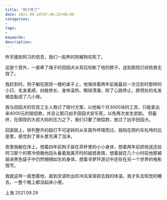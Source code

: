 ```yaml
---
title: "狗子死了"
date: 2021-09-29T07:46:23+08:00
categories:
- 
tags:
- 
keywords:
description: 
---
```


昨天接到阿习的信息，我们一起养的狗被狗咬死了。

这是个意外，一直牵了绳子的田园犬从背后咬断了他的脖子。送到医院已经抢救无效了。

我赶到时，狗子躺在医院一楼的桌子上，他保持着两年前我最后一次见到时那样的小只、毛发柔顺、四肢修长、身体温热、眼球清澈，除了心跳停止，脖颈处的毛发被血黏成了几小挫。

我与田园犬的农民工主人商讨了赔付方案，以他每个月3000块的工资，只能拿出来4000元的赔偿款，并且让那只凶手田园犬安乐死，以免再次发生悲剧。
但最终，在围观的大叔大妈的压力之下，我们只要了赔偿款，放过了凶手田园犬。

回家路上，排列整齐的路灯不可逆转的从车窗外呼啸而过，我陷在网约车松垮的后座里，感觉到了骨头里充满了泡沫。

夜里我躺在床上，想着四年前狗子装在茶杯里的小小身体，想着两年前把他送还给阿习那个的寒冷傍晚他回头看着我离开时的疑惑表情，想着就在几个小时前他那被装进黑色袋子中仍然栩栩如生的身体，想着寻梦环游记中还存在另一个世界的电影情节。

我就这样一直想着他，直到空调吹出的冷风渐渐掠去我的体温，我才失去知觉的睡去，一整个晚上都没起床小便。


上海
2021.09.29
